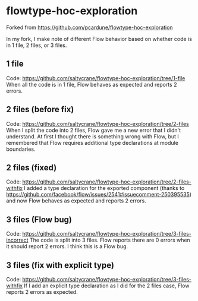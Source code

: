 # flowtype-hoc-exploration

Forked from https://github.com/pcardune/flowtype-hoc-exploration

In my fork, I make note of different Flow behavior based on whether code is in 1 file, 2 files, or 3 files.

## 1 file

Code: https://github.com/saltycrane/flowtype-hoc-exploration/tree/1-file
When all the code is in 1 file, Flow behaves as expected and reports 2 errors.

## 2 files (before fix)

Code: https://github.com/saltycrane/flowtype-hoc-exploration/tree/2-files
When I split the code into 2 files, Flow gave me a new error that I didn't understand. At first I thought there is something wrong with Flow, but I remembered that Flow requires additional type declarations at module boundaries.

## 2 files (fixed)

Code: https://github.com/saltycrane/flowtype-hoc-exploration/tree/2-files-withfix
I added a type declaration for the exported component (thanks to https://github.com/facebook/flow/issues/2541#issuecomment-250395535) and now Flow behaves as expected and reports 2 errors.

## 3 files (Flow bug)

Code: https://github.com/saltycrane/flowtype-hoc-exploration/tree/3-files-incorrect
The code is split into 3 files. Flow reports there are 0 errors when it should report 2 errors. I think this is a Flow bug.

## 3 files (fix with explicit type)

Code: https://github.com/saltycrane/flowtype-hoc-exploration/tree/3-files-withfix
If I add an explicit type declaration as I did for the 2 files case, Flow reports 2 errors as expected.
